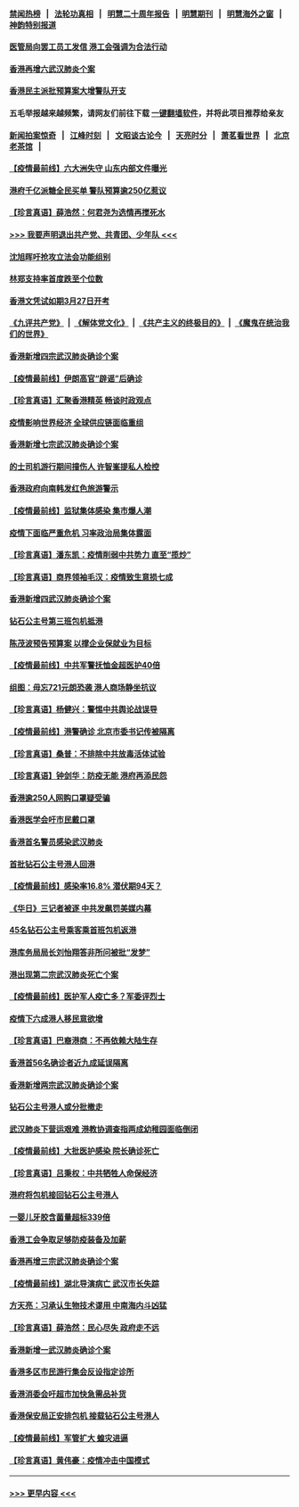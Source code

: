 #### [禁闻热榜](热点新闻.md?=0)  &nbsp;&nbsp;|&nbsp;&nbsp; [法轮功真相](https://github.com/gfw-breaker/truth/blob/master/README.md?=0) &nbsp;&nbsp;|&nbsp;&nbsp; [明慧二十周年报告](https://github.com/gfw-breaker/mh-reports/blob/master/README.md?=0) &nbsp;&nbsp;|&nbsp;&nbsp;[明慧期刊](https://github.com/gfw-breaker/mh-qikan) &nbsp;&nbsp;|&nbsp;&nbsp; [明慧海外之窗](https://github.com/gfw-breaker/mh-news/blob/master/README.md?=0) &nbsp;&nbsp;|&nbsp;&nbsp; [神韵特别报道](https://github.com/gfw-breaker/mh-news/blob/master/shenyun.md?=0)
#### [医管局向罢工员工发信 港工会强调为合法行动](../pages/nsc415/n11898870.md?t=02271331) 
#### [香港再增六武汉肺炎个案](../pages/nsc415/n11898843.md?t=02271331) 
#### [香港民主派批预算案大增警队开支](../pages/nsc415/n11898813.md?t=02271331) 
#### 五毛举报越来越频繁，请网友们前往下载 [一键翻墙软件](https://github.com/gfw-breaker/ssr-accounts)，并将此项目推荐给亲友
#### [新闻拍案惊奇](https://github.com/gfw-breaker/banned-news/blob/master/pages/link4.md) &nbsp;&nbsp;|&nbsp;&nbsp; [江峰时刻](https://github.com/gfw-breaker/banned-news/blob/master/pages/link4.md) &nbsp;&nbsp;|&nbsp;&nbsp; [文昭谈古论今](https://github.com/gfw-breaker/banned-news/blob/master/pages/link4.md) &nbsp;&nbsp;|&nbsp;&nbsp; [天亮时分](https://github.com/gfw-breaker/banned-news/blob/master/pages/link4.md) &nbsp;&nbsp;|&nbsp;&nbsp; [萧茗看世界](https://github.com/gfw-breaker/banned-news/blob/master/pages/link4.md) &nbsp;&nbsp;|&nbsp;&nbsp; [北京老茶馆](https://github.com/gfw-breaker/banned-news/blob/master/pages/link4.md) &nbsp;&nbsp;|&nbsp;&nbsp; 
#### [【疫情最前线】六大洲失守 山东内部文件曝光](../pages/nsc415/n11898455.md?t=02271331) 
#### [港府千亿派糖全民买单 警队预算逾250亿惹议](../pages/nsc415/n11898608.md?t=02271331) 
#### [【珍言真语】薛浩然：何君尧为选情再搅死水](../pages/nsc415/n11898269.md?t=02271331) 
#### [>>> 我要声明退出共产党、共青团、少年队 <<<](https://github.com/begood0513/goodnews/blob/master/quit/letter.md) 
#### [沈旭晖吁抢攻立法会功能组别](../pages/nsc415/n11896084.md?t=02271331) 
#### [林郑支持率首度跌至个位数](../pages/nsc415/n11896058.md?t=02271331) 
#### [香港文凭试如期3月27日开考](../pages/nsc415/n11896055.md?t=02271331) 
#### [《九评共产党》](https://github.com/begood0513/9ping.md/blob/master/README.md) &nbsp;|&nbsp; [《解体党文化》](../../../../jtdwh.md/blob/master/README.md)  &nbsp;|&nbsp; [《共产主义的终极目的》](../../../../gczydzjmd.md/blob/master/README.md) &nbsp;|&nbsp; [《魔鬼在统治我们的世界》](../../../../mgztzwmdsj.md/blob/master/README.md) 
#### [香港新增四宗武汉肺炎确诊个案](../pages/nsc415/n11896040.md?t=02271331) 
#### [【疫情最前线】伊朗高官“辟谣”后确诊](../pages/nsc415/n11895902.md?t=02271331) 
#### [【珍言真语】汇聚香港精英 畅谈时政观点](../pages/nsc415/n11895733.md?t=02271331) 
#### [疫情影响世界经济 全球供应链面临重组](../pages/nsc415/n11895634.md?t=02271331) 
#### [香港新增七宗武汉肺炎确诊个案](../pages/nsc415/n11893498.md?t=02271331) 
#### [的士司机游行期间撞伤人 许智峯提私人检控](../pages/nsc415/n11893483.md?t=02271331) 
#### [香港政府向南韩发红色旅游警示](../pages/nsc415/n11893398.md?t=02271331) 
#### [【疫情最前线】监狱集体感染 集市爆人潮](../pages/nsc415/n11893181.md?t=02271331) 
#### [疫情下面临严重危机  习率政治局集体露面](../pages/nsc415/n11893305.md?t=02271331) 
#### [【珍言真语】潘东凯：疫情削弱中共势力 直至“揽炒”](../pages/nsc415/n11892866.md?t=02271331) 
#### [【珍言真语】商界领袖毛汉：疫情致生意损七成](../pages/nsc415/n11890348.md?t=02271331) 
#### [香港新增四武汉肺炎确诊个案](../pages/nsc415/n11890610.md?t=02271331) 
#### [钻石公主号第三班包机抵港](../pages/nsc415/n11890645.md?t=02271331) 
#### [陈茂波预告预算案 以撑企业保就业为目标](../pages/nsc415/n11890574.md?t=02271331) 
#### [【疫情最前线】中共军警抚恤金超医护40倍](../pages/nsc415/n11890458.md?t=02271331) 
#### [组图：毋忘721元朗恐袭 港人商场静坐抗议](../pages/nsc415/n11876882.md?t=02271331) 
#### [【珍言真语】杨健兴：警惕中共舆论战误导](../pages/nsc415/n11888131.md?t=02271331) 
#### [【疫情最前线】港警确诊 北京市委书记传被隔离](../pages/nsc415/n11886872.md?t=02271331) 
#### [【珍言真语】桑普：不排除中共放毒活体试验](../pages/nsc415/n11886832.md?t=02271331) 
#### [【珍言真语】钟剑华：防疫无能 港府再添民怨](../pages/nsc415/n11884504.md?t=02271331) 
#### [香港逾250人网购口罩疑受骗](../pages/nsc415/n11884388.md?t=02271331) 
#### [香港医学会吁市民戴口罩](../pages/nsc415/n11884367.md?t=02271331) 
#### [香港首名警员感染武汉肺炎](../pages/nsc415/n11884357.md?t=02271331) 
#### [首批钻石公主号港人回港](../pages/nsc415/n11884333.md?t=02271331) 
#### [【疫情最前线】感染率16.8% 潜伏期94天？](../pages/nsc415/n11884256.md?t=02271331) 
#### [《华日》三记者被逐 中共发飙罚美媒内幕](../pages/nsc415/n11884184.md?t=02271331) 
#### [45名钻石公主号乘客乘首班包机返港](../pages/nsc415/n11881770.md?t=02271331) 
#### [港库务局局长刘怡翔答非所问被批“发梦”](../pages/nsc415/n11881752.md?t=02271331) 
#### [港出现第二宗武汉肺炎死亡个案](../pages/nsc415/n11881736.md?t=02271331) 
#### [【疫情最前线】医护军人疫亡多？军委评烈士](../pages/nsc415/n11881655.md?t=02271331) 
#### [疫情下六成港人移民意欲增](../pages/nsc415/n11881699.md?t=02271331) 
#### [【珍言真语】巴裔港商：不再依赖大陆生存](../pages/nsc415/n11881126.md?t=02271331) 
#### [香港首56名确诊者近九成延误隔离](../pages/nsc415/n11879079.md?t=02271331) 
#### [香港新增两宗武汉肺炎确诊个案](../pages/nsc415/n11879064.md?t=02271331) 
#### [钻石公主号港人或分批撤走](../pages/nsc415/n11879029.md?t=02271331) 
#### [武汉肺炎下营运艰难 港教协调查指两成幼稚园面临倒闭](../pages/nsc415/n11878989.md?t=02271331) 
#### [【疫情最前线】大批医护感染 院长确诊死亡](../pages/nsc415/n11878595.md?t=02271331) 
#### [【珍言真语】吕秉权：中共牺牲人命保经济](../pages/nsc415/n11878390.md?t=02271331) 
#### [港府将包机接回钻石公主号港人](../pages/nsc415/n11876352.md?t=02271331) 
#### [一婴儿牙胶含菌量超标339倍](../pages/nsc415/n11876336.md?t=02271331) 
#### [香港工会争取足够防疫装备及加薪](../pages/nsc415/n11876313.md?t=02271331) 
#### [香港再增三宗武汉肺炎确诊个案](../pages/nsc415/n11876297.md?t=02271331) 
#### [【疫情最前线】湖北导演病亡 武汉市长失踪](../pages/nsc415/n11876272.md?t=02271331) 
#### [方天亮：习承认生物技术谬用 中南海内斗凶猛](../pages/nsc415/n11873679.md?t=02271331) 
#### [【珍言真语】薛浩然：民心尽失 政府走不远](../pages/nsc415/n11875838.md?t=02271331) 
#### [香港新增一武汉肺炎确诊个案](../pages/nsc415/n11874044.md?t=02271331) 
#### [香港多区市民游行集会反设指定诊所](../pages/nsc415/n11874017.md?t=02271331) 
#### [香港消委会吁超市加快急需品补货](../pages/nsc415/n11874003.md?t=02271331) 
#### [香港保安局正安排包机 接载钻石公主号港人](../pages/nsc415/n11873932.md?t=02271331) 
#### [【疫情最前线】军管扩大 蝗灾进逼](../pages/nsc415/n11873780.md?t=02271331) 
#### [【珍言真语】黄伟豪：疫情冲击中国模式](../pages/nsc415/n11873482.md?t=02271331) 

----
#### [ >>> 更早内容 <<< ](../indexes/nsc415-earlier.md)
